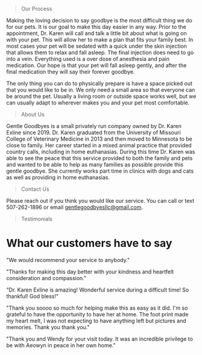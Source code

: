 >Our Process

Making the loving decision to say goodbye is the most difficult thing we do for our pets. It is our goal to make this day easier in any way. Prior to the appointment, Dr. Karen will call and talk a little bit about what is going on with your pet. This will allow her to make a plan that fits your family best. In most cases your pet will be sedated with a quick under the skin injection that allows them to relax and fall asleep. The final injection does need to go into a vein. Everything used is a over dose of anesthesia and pain medication. Our hope is that your pet will fall asleep gently, and after the final medication they will say their forever goodbye. 

The only thing you can do to physically prepare is have a space picked out that you would like to be in. We only need a small area so that everyone can be around the pet. Usually a living room or outside space works well, but we can usually adapt to wherever makes you and your pet most comfortable.

>About Us

Gentle Goodbyes is a small privately run company owned by Dr. Karen Exline since 2019. Dr. Karen graduated from the University of Missouri College of Veterinary Medicine in 2013 and then moved to Minnesota to be close to family. Her career started in a mixed animal practice that provided country calls, including in home euthanasias. During this time Dr. Karen was able to see the peace that this service provided to both the family and pets and wanted to be able to help as many families as possible provide this gentle goodbye. She currently works part time in clinics with dogs and cats as well as providing in home euthanasias. 

>Contact Us

Please reach out if you think you would like our service. You can call or text 507-262-1896 or email gentlegoodbyesllc@gmail.com. 

>Testimonials

# What our customers have to say

​"We would recommend your service to anybody."

"​Thanks for making this day better with your kindness and heartfelt consideration and compassion."

"​Dr. Karen Exline is amazing! Wonderful service during a difficult time! So thankful! God bless!"

"Thank you soooo so much for helping make this as easy as it did. I\'m so grateful to have the opportunity to have her at home. The foot print made my heart melt, I was not expecting to have anything left but pictures and memories. Thank you thank you."


"Thank you and Wendy for your visit today. It was an incredible privilege to be with Aeowyn in peace in her own home."